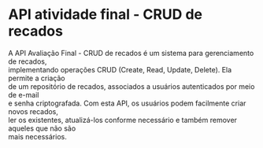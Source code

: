 <h1>API atividade final - CRUD de recados</h1>
A API Avaliação Final - CRUD de recados é um sistema para gerenciamento de recados,<br> 
implementando operações CRUD (Create, Read, Update, Delete). Ela permite a criação <br>
de um repositório de recados, associados a usuários autenticados por meio de e-mail <br>
e senha criptografada. Com esta API, os usuários podem facilmente criar novos recados, <br>
ler os existentes, atualizá-los conforme necessário e também remover aqueles que não são<br>
mais necessários.
